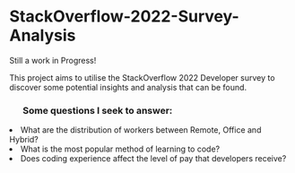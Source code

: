 # StackOverflow-2022-Survey-Analysis

Still a work in Progress! <br>

This project aims to utilise the StackOverflow 2022 Developer survey to discover some potential insights and analysis that can be found. <br>

<ul> <strong><h3>Some questions I seek to answer: </h3></strong></ul>
<li> What are the distribution of workers between Remote, Office and Hybrid? </li>
<li> What is the most popular method of learning to code?</li>
<li> Does coding experience affect the level of pay that developers receive?</li>


